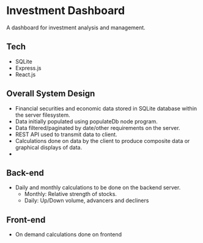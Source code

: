# Investment Dashboard
A dashboard for investment analysis and management.

## Tech
- SQLite
- Express.js
- React.js

## Overall System Design

- Financial securities and economic data stored in SQLite database within the server filesystem.
- Data initially populated using populateDb node program.
- Data filtered/paginated by date/other requirements on the server.
- REST API used to transmit data to client.
- Calculations done on data by the client to produce composite data or graphical displays of data.
- 

## Back-end

- Daily and monthly calculations to be done on the backend server.
  - Monthly: Relative strength of stocks.
  - Daily: Up/Down volume, advancers and decliners

## Front-end

- On demand calculations done on frontend